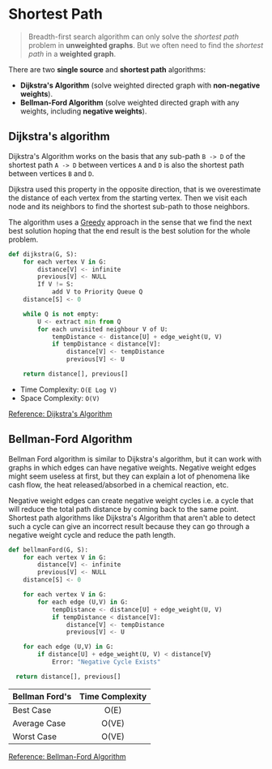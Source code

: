 # Shortest Path

> Breadth-first search algorithm can only solve the _shortest path_ problem in **unweighted graphs**. But we often need to find the _shortest path_ in a **weighted graph**.

There are two **single source** and **shortest path** algorithms:
- **Dijkstra's Algorithm** (solve weighted directed graph with **non-negative weights**).
- **Bellman-Ford Algorithm** (solve weighted directed graph with any weights, including **negative weights**).

## Dijkstra's algorithm

Dijkstra's Algorithm works on the basis that any sub-path `B -> D` of the shortest path `A -> D` between vertices `A` and `D` is also the shortest path between vertices `B` and `D`.

Dijkstra used this property in the opposite direction, that is we overestimate the distance of each vertex from the starting vertex. Then we visit each node and its neighbors to find the shortest sub-path to those neighbors.

The algorithm uses a [Greedy](<../Chapter%207%20Dynamic%20Programming/7.1%20Greedy.md>) approach in the sense that we find the next best solution hoping that the end result is the best solution for the whole problem.

```py
def dijkstra(G, S):
    for each vertex V in G:
        distance[V] <- infinite
        previous[V] <- NULL
        If V != S:
            add V to Priority Queue Q
    distance[S] <- 0

    while Q is not empty:
        U <- extract min from Q
        for each unvisited neighbour V of U:
            tempDistance <- distance[U] + edge_weight(U, V)
            if tempDistance < distance[V]:
                distance[V] <- tempDistance
                previous[V] <- U

    return distance[], previous[]
```

- Time Complexity: `O(E Log V)`
- Space Complexity: `O(V)`

[Reference: Dijkstra's Algorithm](https://www.programiz.com/dsa/dijkstra-algorithm)

## Bellman-Ford Algorithm

Bellman Ford algorithm is similar to Dijkstra's algorithm, but it can work with graphs in which edges can have negative weights. Negative weight edges might seem useless at first, but they can explain a lot of phenomena like cash flow, the heat released/absorbed in a chemical reaction, etc.

Negative weight edges can create negative weight cycles i.e. a cycle that will reduce the total path distance by coming back to the same point. Shortest path algorithms like Dijkstra's Algorithm that aren't able to detect such a cycle can give an incorrect result because they can go through a negative weight cycle and reduce the path length.

```py
def bellmanFord(G, S):
    for each vertex V in G:
        distance[V] <- infinite
        previous[V] <- NULL
    distance[S] <- 0

    for each vertex V in G:
        for each edge (U,V) in G:
            tempDistance <- distance[U] + edge_weight(U, V)
            if tempDistance < distance[V]:
                distance[V] <- tempDistance
                previous[V] <- U

    for each edge (U,V) in G:
        if distance[U] + edge_weight(U, V) < distance[V}
            Error: "Negative Cycle Exists"

  return distance[], previous[]
```

| Bellman Ford's | Time Complexity |
|----------------|:---------------:|
| Best Case      |      O(E)       |
| Average Case   |      O(VE)      |
| Worst Case     |      O(VE)      |

[Reference: Bellman-Ford Algorithm](https://www.programiz.com/dsa/bellman-ford-algorithm)